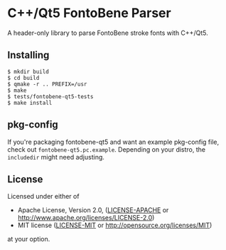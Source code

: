 # C++/Qt5 FontoBene Parser

A header-only library to parse FontoBene stroke fonts with C++/Qt5.

## Installing

    $ mkdir build
    $ cd build
    $ qmake -r .. PREFIX=/usr
    $ make
    $ tests/fontobene-qt5-tests
    $ make install

## pkg-config

If you're packaging fontobene-qt5 and want an example pkg-config file, check
out `fontobene-qt5.pc.example`. Depending on your distro, the `includedir`
might need adjusting.

## License

Licensed under either of

- Apache License, Version 2.0, ([LICENSE-APACHE](LICENSE-APACHE) or
  http://www.apache.org/licenses/LICENSE-2.0)
- MIT license ([LICENSE-MIT](LICENSE-MIT) or http://opensource.org/licenses/MIT)

at your option.

